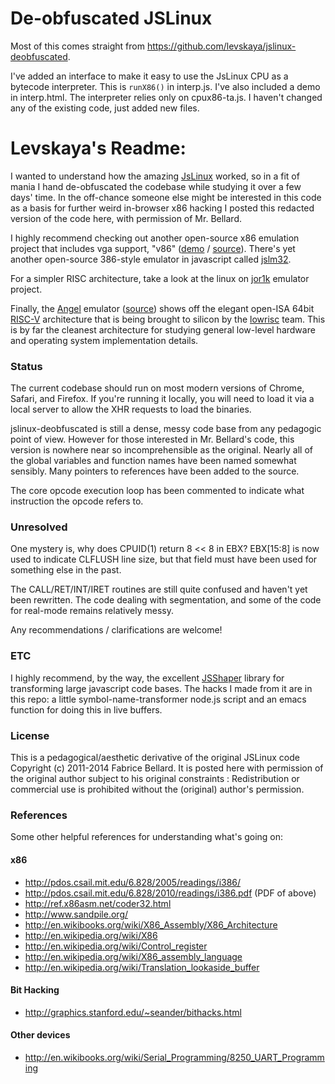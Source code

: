 De-obfuscated JSLinux
=========================================================

Most of this comes straight from
https://github.com/levskaya/jslinux-deobfuscated.

I've added an interface to make it easy to use the JsLinux CPU as a
bytecode interpreter.  This is `runX86()` in interp.js.  I've also
included a demo in interp.html.  The interpreter relies only on
cpux86-ta.js.  I haven't changed any of the existing code, just added
new files.

Levskaya's Readme:
==================

I wanted to understand how the amazing [JsLinux][1] worked, so in a
fit of mania I hand de-obfuscated the codebase while studying it over
a few days' time.  In the off-chance someone else might be interested
in this code as a basis for further weird in-browser x86 hacking I
posted this redacted version of the code here, with permission of
Mr. Bellard.

I highly recommend checking out another open-source x86 emulation
project that includes vga support, "v86" ([demo][6] / [source][7]).
There's yet another open-source 386-style emulator in javascript
called [jslm32][3].

For a simpler RISC architecture, take a look at the linux on
[jor1k][5] emulator project.

Finally, the [Angel][8] emulator ([source][9]) shows off the elegant
open-ISA 64bit [RISC-V][10] architecture that is being brought to
silicon by the [lowrisc][11] team.  This is by far the cleanest
architecture for studying general low-level hardware and operating
system implementation details.

### Status

The current codebase should run on most modern versions of Chrome,
Safari, and Firefox.  If you're running it locally, you will need to
load it via a local server to allow the XHR requests to load the
binaries.

jslinux-deobfuscated is still a dense, messy code base from any
pedagogic point of view.  However for those interested in
Mr. Bellard's code, this version is nowhere near so incomprehensible
as the original.  Nearly all of the global variables and function
names have been named somewhat sensibly.  Many pointers to references
have been added to the source.

The core opcode execution loop has been commented to indicate what
instruction the opcode refers to.

### Unresolved

One mystery is, why does CPUID(1) return 8 << 8 in EBX? EBX[15:8] is
now used to indicate CLFLUSH line size, but that field must have been
used for something else in the past.

The CALL/RET/INT/IRET routines are still quite confused and haven't
yet been rewritten.  The code dealing with segmentation, and some of
the code for real-mode remains relatively messy.

Any recommendations / clarifications are welcome!

### ETC

I highly recommend, by the way, the excellent [JSShaper][2] library
for transforming large javascript code bases.  The hacks I made from
it are in this repo: a little symbol-name-transformer node.js script
and an emacs function for doing this in live buffers.

### License

This is a pedagogical/aesthetic derivative of the original JSLinux
code Copyright (c) 2011-2014 Fabrice Bellard.  It is posted here with
permission of the original author subject to his original
constraints : Redistribution or commercial use is prohibited without
the (original) author's permission.

### References
Some other helpful references for understanding what's going on:

#### x86
- http://pdos.csail.mit.edu/6.828/2005/readings/i386/
- http://pdos.csail.mit.edu/6.828/2010/readings/i386.pdf (PDF of above)
- http://ref.x86asm.net/coder32.html
- http://www.sandpile.org/
- http://en.wikibooks.org/wiki/X86_Assembly/X86_Architecture
- http://en.wikipedia.org/wiki/X86
- http://en.wikipedia.org/wiki/Control_register
- http://en.wikipedia.org/wiki/X86_assembly_language
- http://en.wikipedia.org/wiki/Translation_lookaside_buffer

#### Bit Hacking
- http://graphics.stanford.edu/~seander/bithacks.html

#### Other devices
- http://en.wikibooks.org/wiki/Serial_Programming/8250_UART_Programming

[1]: http://bellard.org/jslinux/tech.html
[2]: http://jsshaper.org
[3]: https://github.com/ubercomp/jslm32
[4]: https://bugs.webkit.org/show_bug.cgi?id=72154
[5]: https://github.com/s-macke/jor1k
[6]: http://copy.sh/v86/
[7]: https://github.com/copy/v86
[8]: http://riscv.org/angel/
[9]: https://github.com/ucb-bar/riscv-angel
[10]: http://riscv.org/
[11]: http://www.lowrisc.org/
